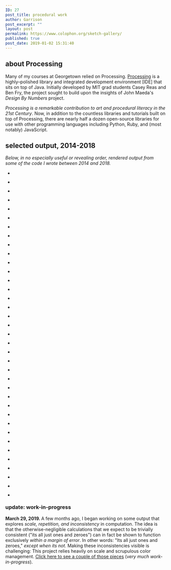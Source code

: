 ```yaml
---
ID: 27
post_title: procedural work
author: Garrison
post_excerpt: ""
layout: post
permalink: https://www.colophon.org/sketch-gallery/
published: true
post_date: 2019-01-02 15:31:40
---
```

<!-- wp:heading -->
<h2>about Processing</h2>
<!-- /wp:heading -->

<!-- wp:paragraph -->
<p>Many of my courses at Georgetown relied on Processing. <a href="http://www.processing.org">Processing</a> is a highly–polished library and integrated development environment [IDE] that sits on top of Java.  Initially developed by MIT grad students Casey Reas and Ben Fry, the project sought to build upon the insights of John Maeda's <em>Design By Numbers</em> project.  </p>
<!-- /wp:paragraph -->

<!-- wp:paragraph -->
<p><em>Processing is a remarkable contribution to art and procedural literacy in the 21st Century</em>.  Now, in addition to the countless libraries and tutorials built on top of Processing, there are nearly half a dozen open-source libraries for use with other programming languages including Python, Ruby, and (most notably) JavaScript.</p>
<!-- /wp:paragraph -->

<!-- wp:heading -->
<h2>selected output, 2014-2018</h2>
<!-- /wp:heading -->

<!-- wp:paragraph -->
<p><em>Below, in no especially useful or revealing order, rendered output from some of the code I wrote&nbsp;between&nbsp;2014&nbsp;and&nbsp;2018.</em></p>
<!-- /wp:paragraph -->

<!-- wp:gallery {"ids":[92,94,101,93,91,95,96,103,97,106,99,104,100,133,102,105,107,109,110,111,112,113,114,120,117,118,121,129,122,125,127,128,131,132,134,135,136],"columns":3} -->
<ul class="wp-block-gallery columns-3 is-cropped"><li class="blocks-gallery-item"><figure><img src="https://www.colophon.org/wp-content/uploads/2019/01/Sept25_Bubbles-0099.jpg" alt="" data-id="92" data-link="https://www.colophon.org/?attachment_id=92" class="wp-image-92"/></figure></li><li class="blocks-gallery-item"><figure><img src="https://www.colophon.org/wp-content/uploads/2019/01/smoothJazz-004500-1024x1024.jpg" alt="" data-id="94" data-link="https://www.colophon.org/?attachment_id=94" class="wp-image-94"/></figure></li><li class="blocks-gallery-item"><figure><img src="https://www.colophon.org/wp-content/uploads/2019/01/microArtSeriesSunnyDEdition-0007.jpg" alt="" data-id="101" data-link="https://www.colophon.org/?attachment_id=101" class="wp-image-101"/></figure></li><li class="blocks-gallery-item"><figure><img src="https://www.colophon.org/wp-content/uploads/2019/01/BeachFront-004.jpg" alt="" data-id="93" data-link="https://www.colophon.org/?attachment_id=93" class="wp-image-93"/></figure></li><li class="blocks-gallery-item"><figure><img src="https://www.colophon.org/wp-content/uploads/2019/01/spiralLigatures-362320-1024x683.jpg" alt="" data-id="91" data-link="https://www.colophon.org/?attachment_id=91" class="wp-image-91"/></figure></li><li class="blocks-gallery-item"><figure><img src="https://www.colophon.org/wp-content/uploads/2019/01/hexacles_v1b_1850001.jpg" alt="" data-id="95" data-link="https://www.colophon.org/?attachment_id=95" class="wp-image-95"/></figure></li><li class="blocks-gallery-item"><figure><img src="https://www.colophon.org/wp-content/uploads/2019/01/IslamicTile3c_0001.jpg" alt="" data-id="96" data-link="https://www.colophon.org/?attachment_id=96" class="wp-image-96"/></figure></li><li class="blocks-gallery-item"><figure><img src="https://www.colophon.org/wp-content/uploads/2019/01/19_46_8-1.jpg" alt="" data-id="103" data-link="https://www.colophon.org/?attachment_id=103" class="wp-image-103"/></figure></li><li class="blocks-gallery-item"><figure><img src="https://www.colophon.org/wp-content/uploads/2019/01/screen-184279-1024x1024.jpg" alt="" data-id="97" data-link="https://www.colophon.org/?attachment_id=97" class="wp-image-97"/></figure></li><li class="blocks-gallery-item"><figure><img src="https://www.colophon.org/wp-content/uploads/2019/01/Sept25_Bubbles-0052.jpg" alt="" data-id="106" data-link="https://www.colophon.org/?attachment_id=106" class="wp-image-106"/></figure></li><li class="blocks-gallery-item"><figure><img src="https://www.colophon.org/wp-content/uploads/2019/01/carbonBased-004473-1024x709.jpg" alt="" data-id="99" data-link="https://www.colophon.org/?attachment_id=99" class="wp-image-99"/></figure></li><li class="blocks-gallery-item"><figure><img src="https://www.colophon.org/wp-content/uploads/2019/01/industrialNoodles_1-0010586.jpg" alt="" data-id="104" data-link="https://www.colophon.org/?attachment_id=104" class="wp-image-104"/></figure></li><li class="blocks-gallery-item"><figure><img src="https://www.colophon.org/wp-content/uploads/2019/01/spiralLigatures-373211-1024x683.jpg" alt="" data-id="100" data-link="https://www.colophon.org/?attachment_id=100" class="wp-image-100"/></figure></li><li class="blocks-gallery-item"><figure><img src="https://www.colophon.org/wp-content/uploads/2019/01/finalSeries2-021.jpg" alt="" data-id="133" data-link="https://www.colophon.org/?attachment_id=133" class="wp-image-133"/></figure></li><li class="blocks-gallery-item"><figure><img src="https://www.colophon.org/wp-content/uploads/2019/01/Triangulated-3164-1024x683.jpg" alt="" data-id="102" data-link="https://www.colophon.org/?attachment_id=102" class="wp-image-102"/></figure></li><li class="blocks-gallery-item"><figure><img src="https://www.colophon.org/wp-content/uploads/2019/01/snowCard_106-1.jpg" alt="" data-id="105" data-link="https://www.colophon.org/?attachment_id=105" class="wp-image-105"/></figure></li><li class="blocks-gallery-item"><figure><img src="https://www.colophon.org/wp-content/uploads/2019/01/MathsAkademieXi-1024x1024.jpg" alt="" data-id="107" data-link="https://www.colophon.org/?attachment_id=107" class="wp-image-107"/></figure></li><li class="blocks-gallery-item"><figure><img src="https://www.colophon.org/wp-content/uploads/2019/01/commonwealth_7247.jpg" alt="" data-id="109" data-link="https://www.colophon.org/?attachment_id=109" class="wp-image-109"/></figure></li><li class="blocks-gallery-item"><figure><img src="https://www.colophon.org/wp-content/uploads/2019/01/SecondSeries_SKULL_15087.jpg" alt="" data-id="110" data-link="https://www.colophon.org/?attachment_id=110" class="wp-image-110"/></figure></li><li class="blocks-gallery-item"><figure><img src="https://www.colophon.org/wp-content/uploads/2019/01/spiralLigatures-415430-1024x683.jpg" alt="" data-id="111" data-link="https://www.colophon.org/?attachment_id=111" class="wp-image-111"/></figure></li><li class="blocks-gallery-item"><figure><img src="https://www.colophon.org/wp-content/uploads/2019/01/carbonBased-114631-1024x709.jpg" alt="" data-id="112" data-link="https://www.colophon.org/?attachment_id=112" class="wp-image-112"/></figure></li><li class="blocks-gallery-item"><figure><img src="https://www.colophon.org/wp-content/uploads/2019/01/spiralLigatures-070959-1024x683.jpg" alt="" data-id="113" data-link="https://www.colophon.org/?attachment_id=113" class="wp-image-113"/></figure></li><li class="blocks-gallery-item"><figure><img src="https://www.colophon.org/wp-content/uploads/2019/01/IMG_0410-768x1024.jpg" alt="" data-id="114" data-link="https://www.colophon.org/?attachment_id=114" class="wp-image-114"/></figure></li><li class="blocks-gallery-item"><figure><img src="https://www.colophon.org/wp-content/uploads/2019/01/spaceDynasty_212.jpg" alt="" data-id="120" data-link="https://www.colophon.org/?attachment_id=120" class="wp-image-120"/></figure></li><li class="blocks-gallery-item"><figure><img src="https://www.colophon.org/wp-content/uploads/2019/01/spaceDynasty_series_One_00121.jpg" alt="" data-id="117" data-link="https://www.colophon.org/?attachment_id=117" class="wp-image-117"/></figure></li><li class="blocks-gallery-item"><figure><img src="https://www.colophon.org/wp-content/uploads/2019/01/microArtSeriesOne-0010.jpg" alt="" data-id="118" data-link="https://www.colophon.org/?attachment_id=118" class="wp-image-118"/></figure></li><li class="blocks-gallery-item"><figure><img src="https://www.colophon.org/wp-content/uploads/2019/01/NOODLES2X_03782-1024x577.jpg" alt="" data-id="121" data-link="https://www.colophon.org/?attachment_id=121" class="wp-image-121"/></figure></li><li class="blocks-gallery-item"><figure><img src="https://www.colophon.org/wp-content/uploads/2019/01/IMG_0817-768x1024.jpg" alt="" data-id="129" data-link="https://www.colophon.org/?attachment_id=129" class="wp-image-129"/></figure></li><li class="blocks-gallery-item"><figure><img src="https://www.colophon.org/wp-content/uploads/2019/01/industrialNoodles_1-0000954.jpg" alt="" data-id="122" data-link="https://www.colophon.org/?attachment_id=122" class="wp-image-122"/></figure></li><li class="blocks-gallery-item"><figure><img src="https://www.colophon.org/wp-content/uploads/2019/01/BeachFrontSeries2-027.jpg" alt="" data-id="125" data-link="https://www.colophon.org/?attachment_id=125" class="wp-image-125"/></figure></li><li class="blocks-gallery-item"><figure><img src="https://www.colophon.org/wp-content/uploads/2019/01/NOODLES4X_45550-1024x577.jpg" alt="" data-id="127" data-link="https://www.colophon.org/?attachment_id=127" class="wp-image-127"/></figure></li><li class="blocks-gallery-item"><figure><img src="https://www.colophon.org/wp-content/uploads/2019/01/FibrousPollockII-3061.jpg" alt="" data-id="128" data-link="https://www.colophon.org/?attachment_id=128" class="wp-image-128"/></figure></li><li class="blocks-gallery-item"><figure><img src="https://www.colophon.org/wp-content/uploads/2019/01/TEST-00020.jpg" alt="" data-id="131" data-link="https://www.colophon.org/?attachment_id=131" class="wp-image-131"/></figure></li><li class="blocks-gallery-item"><figure><img src="https://www.colophon.org/wp-content/uploads/2019/01/32.49823.jpg" alt="" data-id="132" data-link="https://www.colophon.org/?attachment_id=132" class="wp-image-132"/></figure></li><li class="blocks-gallery-item"><figure><img src="https://www.colophon.org/wp-content/uploads/2019/01/spiralLigatures-346839-1024x683.jpg" alt="" data-id="134" data-link="https://www.colophon.org/?attachment_id=134" class="wp-image-134"/></figure></li><li class="blocks-gallery-item"><figure><img src="https://www.colophon.org/wp-content/uploads/2019/01/downTownSpecial-014-1024x683.jpg" alt="" data-id="135" data-link="https://www.colophon.org/?attachment_id=135" class="wp-image-135"/></figure></li><li class="blocks-gallery-item"><figure><img src="https://www.colophon.org/wp-content/uploads/2019/01/linkage.jpg" alt="" data-id="136" data-link="https://www.colophon.org/?attachment_id=136" class="wp-image-136"/></figure></li></ul>
<!-- /wp:gallery -->

<!-- wp:heading {"level":3} -->
<h3>update: work-in-progress</h3>
<!-- /wp:heading -->

<!-- wp:paragraph {"textColor":"very-dark-gray","backgroundColor":"luminous-vivid-amber"} -->
<p class="has-text-color has-background has-very-dark-gray-color has-luminous-vivid-amber-background-color"><strong>March 29, 2019.  </strong>A few months ago, I began working on some output that explores <em>scale, repetition, and inconsistency</em> in computation.  The idea is that the otherwise-negligible calculations that we expect to be trivially consistent ("its all just ones and zeroes") can in fact be shown to function exclusively <em>within a margin of error</em>.  In other words:  "Its all just ones and zeroes," <em>except when its not</em>.  Making these inconsistencies visible is challenging:  This project relies heavily on scale and scrupulous color management.  <a href="https://www.colophon.org/work-in-progress/">Click here to see a couple of those pieces</a> (<em>very much work-in-progress</em>).</p>
<!-- /wp:paragraph -->